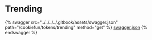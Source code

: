 # Trending

{% swagger src="../../../../.gitbook/assets/swagger.json" path="/cookiefun/tokens/trending" method="get" %}
[swagger.json](../../../../.gitbook/assets/swagger.json)
{% endswagger %}
